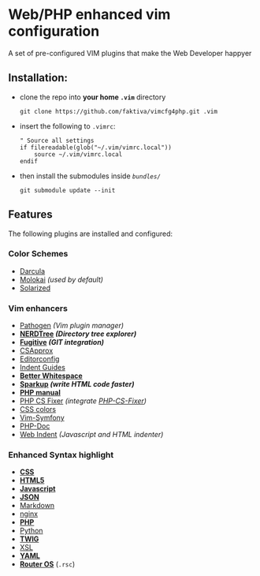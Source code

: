 # Web/PHP enhanced vim configuration

A set of pre-configured VIM plugins that make the Web Developer happyer

## Installation:

- clone the repo into **your home `.vim`** directory

    ```Shell
    git clone https://github.com/faktiva/vimcfg4php.git .vim
    ```

- insert the following to `.vimrc`:

    ```VimL
    " Source all settings
    if filereadable(glob("~/.vim/vimrc.local"))
        source ~/.vim/vimrc.local
    endif
    ```

- then install the submodules inside _`bundles/`_

    ```Shell
    git submodule update --init
    ```

## Features

The following plugins are installed and configured:

### Color Schemes

- [Darcula](https://github.com/blueshirts/darcula.git)
- [Molokai](https://github.com/tomasr/molokai.git) _(used by default)_
- [Solarized](https://github.com/altercation/vim-colors-solarized.git)

### Vim enhancers

- [Pathogen](https://github.com/tpope/vim-pathogen.git) _(Vim plugin manager)_
- **[NERDTree](https://github.com/scrooloose/nerdtree) _(Directory tree explorer)_**
- **[Fugitive](https://github.com/tpope/vim-fugitive.git) _(GIT integration)_**
- [CSApprox](https://github.com/godlygeek/csapprox)
- [Editorconfig](https://github.com/editorconfig/editorconfig-vim)
- [Indent Guides](https://github.com/nathanaelkane/vim-indent-guides)
- **[Better Whitespace](https://github.com/ntpeters/vim-better-whitespace)**
- **[Sparkup](https://github.com/rstacruz/sparkup.git) _(write HTML code faster)_**
- **[PHP manual](https://github.com/alvan/vim-php-manual.git)**
- [PHP CS Fixer](https://github.com/stephpy/vim-php-cs-fixer.git) _(integrate [PHP-CS-Fixer](https://github.com/FriendsOfPHP/PHP-CS-Fixer))_
- [CSS colors](https://github.com/ap/vim-css-color)
- [Vim-Symfony](https://github.com/docteurklein/vim-symfony.git)
- [PHP-Doc](https://github.com/Rican7/php-doc-modded.git)
- [Web Indent](https://github.com/vim-scripts/JavaScript-Indent.git) _(Javascript and HTML indenter)_

### Enhanced Syntax highlight

- **[CSS](https://github.com/JulesWang/css.vim.git)**
- **[HTML5](https://github.com/othree/html5.vim.git)**
- **[Javascript](https://github.com/pangloss/vim-javascript.git)**
- **[JSON](https://github.com/elzr/vim-json.git)**
- [Markdown](https://github.com/tpope/vim-markdown.git)
- [nginx](https://github.com/moskytw/nginx-contrib-vim.git)
- **[PHP](https://github.com/StanAngeloff/php.vim.git)**
- [Python](https://github.com/mitsuhiko/vim-python-combined.git)
- **[TWIG](https://github.com/lumiliet/vim-twig.git)**
- [XSL](https://github.com/vim-scripts/XSLT-syntax.git)
- **[YAML](https://github.com/stephpy/vim-yaml)**
- **[Router OS](https://github.com/faktiva/vimcfg4php/blob/master/ftplugin/rsc.vim)** (`.rsc`)
